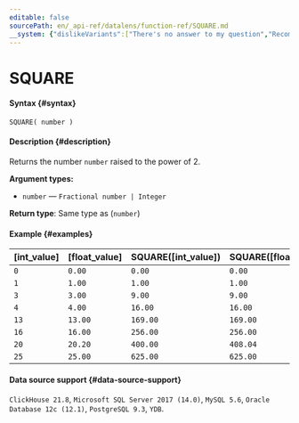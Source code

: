 ```yaml
---
editable: false
sourcePath: en/_api-ref/datalens/function-ref/SQUARE.md
__system: {"dislikeVariants":["There's no answer to my question","Recommendations aren't helpful","Content does not match the title","Other"]}
---
```


# SQUARE



#### Syntax {#syntax}


```
SQUARE( number )
```

#### Description {#description}
Returns the number `number` raised to the power of 2.

**Argument types:**
- `number` — `Fractional number | Integer`


**Return type**: Same type as (`number`)

#### Example {#examples}



| **[int_value]**   | **[float_value]**   | **SQUARE([int_value])**   | **SQUARE([float_value])**   |
|:------------------|:--------------------|:--------------------------|:----------------------------|
| `0`               | `0.00`              | `0.00`                    | `0.00`                      |
| `1`               | `1.00`              | `1.00`                    | `1.00`                      |
| `3`               | `3.00`              | `9.00`                    | `9.00`                      |
| `4`               | `4.00`              | `16.00`                   | `16.00`                     |
| `13`              | `13.00`             | `169.00`                  | `169.00`                    |
| `16`              | `16.00`             | `256.00`                  | `256.00`                    |
| `20`              | `20.20`             | `400.00`                  | `408.04`                    |
| `25`              | `25.00`             | `625.00`                  | `625.00`                    |




#### Data source support {#data-source-support}

`ClickHouse 21.8`, `Microsoft SQL Server 2017 (14.0)`, `MySQL 5.6`, `Oracle Database 12c (12.1)`, `PostgreSQL 9.3`, `YDB`.
